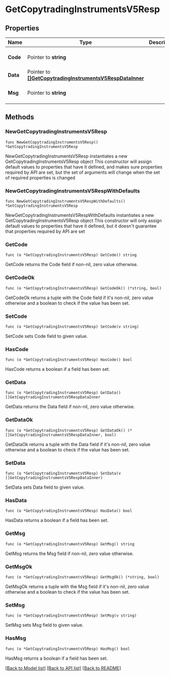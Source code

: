 # GetCopytradingInstrumentsV5Resp

## Properties

Name | Type | Description | Notes
------------ | ------------- | ------------- | -------------
**Code** | Pointer to **string** |  | [optional] [default to ""]
**Data** | Pointer to [**[]GetCopytradingInstrumentsV5RespDataInner**](GetCopytradingInstrumentsV5RespDataInner.md) |  | [optional] 
**Msg** | Pointer to **string** |  | [optional] [default to ""]

## Methods

### NewGetCopytradingInstrumentsV5Resp

`func NewGetCopytradingInstrumentsV5Resp() *GetCopytradingInstrumentsV5Resp`

NewGetCopytradingInstrumentsV5Resp instantiates a new GetCopytradingInstrumentsV5Resp object
This constructor will assign default values to properties that have it defined,
and makes sure properties required by API are set, but the set of arguments
will change when the set of required properties is changed

### NewGetCopytradingInstrumentsV5RespWithDefaults

`func NewGetCopytradingInstrumentsV5RespWithDefaults() *GetCopytradingInstrumentsV5Resp`

NewGetCopytradingInstrumentsV5RespWithDefaults instantiates a new GetCopytradingInstrumentsV5Resp object
This constructor will only assign default values to properties that have it defined,
but it doesn't guarantee that properties required by API are set

### GetCode

`func (o *GetCopytradingInstrumentsV5Resp) GetCode() string`

GetCode returns the Code field if non-nil, zero value otherwise.

### GetCodeOk

`func (o *GetCopytradingInstrumentsV5Resp) GetCodeOk() (*string, bool)`

GetCodeOk returns a tuple with the Code field if it's non-nil, zero value otherwise
and a boolean to check if the value has been set.

### SetCode

`func (o *GetCopytradingInstrumentsV5Resp) SetCode(v string)`

SetCode sets Code field to given value.

### HasCode

`func (o *GetCopytradingInstrumentsV5Resp) HasCode() bool`

HasCode returns a boolean if a field has been set.

### GetData

`func (o *GetCopytradingInstrumentsV5Resp) GetData() []GetCopytradingInstrumentsV5RespDataInner`

GetData returns the Data field if non-nil, zero value otherwise.

### GetDataOk

`func (o *GetCopytradingInstrumentsV5Resp) GetDataOk() (*[]GetCopytradingInstrumentsV5RespDataInner, bool)`

GetDataOk returns a tuple with the Data field if it's non-nil, zero value otherwise
and a boolean to check if the value has been set.

### SetData

`func (o *GetCopytradingInstrumentsV5Resp) SetData(v []GetCopytradingInstrumentsV5RespDataInner)`

SetData sets Data field to given value.

### HasData

`func (o *GetCopytradingInstrumentsV5Resp) HasData() bool`

HasData returns a boolean if a field has been set.

### GetMsg

`func (o *GetCopytradingInstrumentsV5Resp) GetMsg() string`

GetMsg returns the Msg field if non-nil, zero value otherwise.

### GetMsgOk

`func (o *GetCopytradingInstrumentsV5Resp) GetMsgOk() (*string, bool)`

GetMsgOk returns a tuple with the Msg field if it's non-nil, zero value otherwise
and a boolean to check if the value has been set.

### SetMsg

`func (o *GetCopytradingInstrumentsV5Resp) SetMsg(v string)`

SetMsg sets Msg field to given value.

### HasMsg

`func (o *GetCopytradingInstrumentsV5Resp) HasMsg() bool`

HasMsg returns a boolean if a field has been set.


[[Back to Model list]](../README.md#documentation-for-models) [[Back to API list]](../README.md#documentation-for-api-endpoints) [[Back to README]](../README.md)


